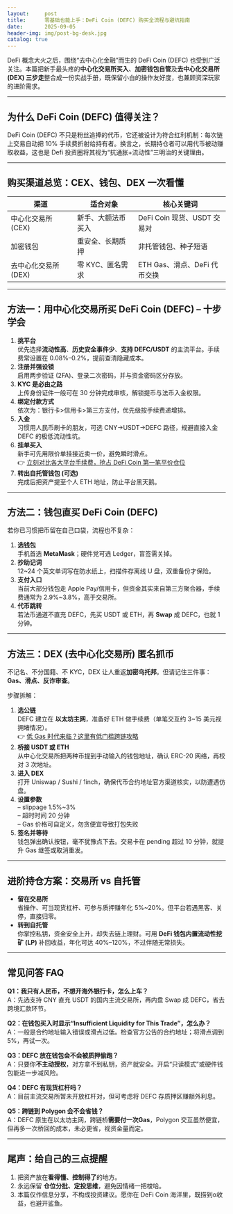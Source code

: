```yaml
---
layout:     post
title:      零基础也能上手：DeFi Coin (DEFC) 购买全流程与避坑指南
date:       2025-09-05
header-img: img/post-bg-desk.jpg
catalog: true
---
```


DeFi 概念大火之后，围绕“去中心化金融”而生的 DeFi Coin (DEFC) 也受到广泛关注。本篇把新手最头疼的**中心化交易所买入**、**加密钱包自管**及**去中心化交易所 (DEX) 三步走**整合成一份实战手册，既保留小白的操作友好度，也兼顾资深玩家的进阶需求。

---

## 为什么 DeFi Coin (DEFC) 值得关注？

DeFi Coin (DEFC) 不只是粉丝追捧的代币，它还被设计为符合红利机制：每次链上交易自动把 10% 手续费折射给持有者。换言之，长期持仓者可以用代币被动赚取收益，这也是 Defi 投资圈将其视为“抗通胀+流动性”三明治的关键理由。

---

## 购买渠道总览：CEX、钱包、DEX 一次看懂

| 渠道                | 适合对象         | 核心关键词                    |
|---------------------|------------------|-------------------------------|
| 中心化交易所 (CEX)   | 新手、大额法币买入 | DeFi Coin 现货、USDT 交易对   |
| 加密钱包             | 重安全、长期质押  | 非托管钱包、种子短语          |
| 去中心化交易所 (DEX) | 零 KYC、匿名需求  | ETH Gas、滑点、DeFi 代币交换 |

---

## 方法一：用中心化交易所买 DeFi Coin (DEFC) – 十步学会

1. **挑平台**  
   优先选择**流动性高**、**历史安全事件少**、**支持 DEFC/USDT** 的主流平台。手续费常设置在 0.08%–0.2%，提前查清隐藏成本。
2. **注册并强设锁**  
   启用两步验证 (2FA)、登录二次密码，并与资金密码区分存放。
3. **KYC 是必由之路**  
   上传身份证件一般可在 30 分钟完成审核，解锁提币与法币入金权限。
4. **绑定付款方式**  
   依次为：银行卡>信用卡>第三方支付，优先级按手续费递增排。
5. **入金**  
   习惯用人民币刷卡的朋友，可选 CNY→USDT→DEFC 路径，规避直接入金 DEFC 的极低流动性坑。
6. **挂单买入**  
   新手可先用限价单挂接近卖一价，避免瞬时滑点。  
   👉 [立刻对比各大平台手续费，抢占 DeFi Coin 第一笔平价仓位](https://okxdog.com/)
7. **转出自托管钱包 (可选)**  
   完成后把资产提至个人 ETH 地址，防止平台黑天鹅。

---

## 方法二：钱包直买 DeFi Coin (DEFC)

若你已习惯把币留在自己口袋，流程也不复杂：

1. **选钱包**  
   手机首选 **MetaMask**；硬件党可选 Ledger，盲签需关掉。
2. **抄助记词**  
   12~24 个英文单词写在防水纸上，扫描件存离线 U 盘，双重备份才保险。
3. **支付入口**  
   当前大部分钱包走 Apple Pay/信用卡，但资金其实来自第三方聚合器，手续费通常为 2.9%~3.8%，高于交易所。
4. **代币跳转**  
   若法币通道不直充 DEFC，先买 USDT 或 ETH，再 **Swap** 成 DEFC，也就 1 分钟。

---

## 方法三：DEX (去中心化交易所) 匿名抓币

不记名、不分国籍、不 KYC，DEX 让人重返**加密乌托邦**。但请记住三件事：**Gas、滑点、反诈审查**。

步骤拆解：

1. **选公链**  
   DEFC 建立在 **以太坊主网**，准备好 ETH 做手续费（单笔交互约 3~15 美元视拥堵情况）。  
   👉 [低 Gas 时代来临？这里有低门槛跨链攻略](https://okxdog.com/)
2. **桥接 USDT 或 ETH**  
   从中心化交易所把两种币提到手动输入的钱包地址，确认 ERC-20 网络，再校对 3 次地址。
3. **进入 DEX**  
   打开 Uniswap / Sushi / 1inch，确保代币合约地址官方渠道核实，以防遭遇仿盘。
4. **设置参数**  
   – slippage 1.5%~3%  
   – 超时时间 20 分钟  
   – Gas 价格可自定义，勿贪便宜导致打包失败
5. **签名并等待**  
   钱包弹出确认按钮，毫不犹豫点下去。交易卡在 pending 超过 10 分钟，就提升 Gas 继签或取消重发。

---

## 进阶持仓方案：交易所 vs 自托管

- **留在交易所**  
  省操作、可当现货杠杆、可参与质押赚年化 5%~20%。但平台若遇黑客、关停，直接归零。
- **转到自托管**  
  你掌控私钥，资金安全上升，却失去链上理财。可用 **DeFi 钱包内置流动性挖矿 (LP)** 补回收益，年化可达 40%–120%，不过伴随无常损失。  

---

## **常见问答** FAQ

**Q1：我只有人民币，不想开海外银行卡，怎么上车？**  
A：先选支持 CNY 直充 USDT 的国内主流交易所，再内盘 Swap 成 DEFC，省去跨境汇款环节。

**Q2：在钱包买入时显示“Insufficient Liquidity for This Trade”，怎么办？**  
A：一般是合约地址输入错误或滑点过低。检查官方公告的合约地址；将滑点调到 5%，再试一次。

**Q3：DEFC 放在钱包会不会被质押偷跑？**  
A：只要你**不主动授权**，对方拿不到私钥，资产就安全。开启“只读模式”或硬件钱包能进一步减风险。

**Q4：DEFC 有现货杠杆吗？**  
A：目前主流交易所暂未开放杠杆对，但可考虑将 DEFC 存质押区赚额外利息。

**Q5：跨链到 Polygon 会不会省钱？**  
A：DEFC 原生在以太坊主网，跨链桥**需要付一次Gas**，Polygon 交互虽然便宜，但再多一次桥回的成本，未必更省，视资金量而定。

---

## 尾声：给自己的三点提醒

1. 把资产放在**看得懂、控制得了**的地方。  
2. 永远保留 **仓位分批、定投思维**，避免因情绪一把梭哈。  
3. 本篇仅作信息分享，不构成投资建议。愿你在 DeFi Coin 海洋里，既捞到α收益，也避开鲨鱼。